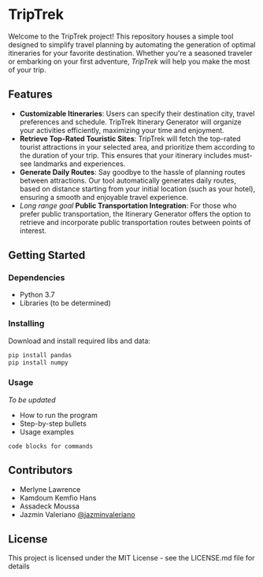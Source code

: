 # TripTrek

Welcome to the TripTrek project! This repository houses a simple tool designed to simplify travel planning by automating the generation of optimal itineraries for your favorite destination. Whether you're a seasoned traveler or embarking on your first adventure, *TripTrek* will help you make the most of your trip.

## Features
* **Customizable Itineraries**: Users can specify their destination city, travel preferences and schedule. TripTrek Itinerary Generator will organize your activities efficiently, maximizing your time and enjoyment.
* **Retrieve Top-Rated Touristic Sites**: TripTrek will fetch the top-rated tourist attractions in your selected area, and prioritize them according to the duration of your trip. This ensures that your itinerary includes must-see landmarks and experiences.
* **Generate Daily Routes**: Say goodbye to the hassle of planning routes between attractions. Our tool automatically generates daily routes, based on distance starting from your initial location (such as your hotel), ensuring a smooth and enjoyable travel experience.
* *Long range goal* **Public Transportation Integration**: For those who prefer public transportation, the Itinerary Generator offers the option to retrieve and incorporate public transportation routes between points of interest.
  
## Getting Started

### Dependencies

* Python 3.7
* Libraries (to be determined)

### Installing
Download and install required libs and data:
```bash
pip install pandas
pip install numpy

```

### Usage
*To be updated*
* How to run the program
* Step-by-step bullets
* Usage examples
```
code blocks for commands
```
## Contributors

* Merlyne Lawrence 
* Kamdoum Kemfio Hans
* Assadeck Moussa 
* Jazmin Valeriano [@jazminvaleriano](https://github.com/jazminvaleriano)


## License

This project is licensed under the MIT License - see the LICENSE.md file for details
